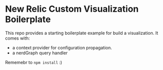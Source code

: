 # New Relic Custom Visualization Boilerplate

This repo provides a starting boilerplate example for build a visualization. It comes with:

- a context provider for configuration propagation. 
- a nerdGraph query handler



Rememebr to `npm install` :)